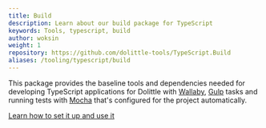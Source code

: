 ```yaml
---
title: Build
description: Learn about our build package for TypeScript
keywords: Tools, typescript, build
author: woksin
weight: 1
repository: https://github.com/dolittle-tools/TypeScript.Build
aliases: /tooling/typescript/build
---
```


This package provides the baseline tools and dependencies needed for developing TypeScript applications for Dolittle with [Wallaby](https://wallabyjs.com/), [Gulp](https://gulpjs.com/) tasks and running tests with [Mocha](https://mochajs.org/) that's configured for the project automatically.

[Learn how to set it up and use it](./setup)